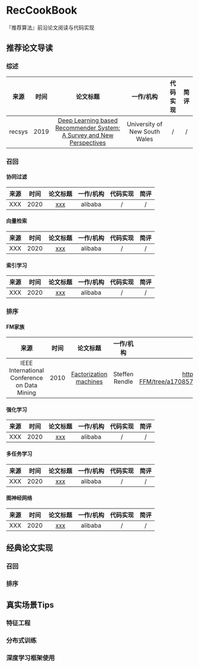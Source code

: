 # RecCookBook
『推荐算法』前沿论文阅读与代码实现

## 推荐论文导读
### 综述

|  来源  | 时间  |                                                   论文标题                                                    |           一作/机构           | 代码实现 | 简评  |
| :----: | :---: | :-----------------------------------------------------------------------------------------------------------: | :---------------------------: | :------: | :---: |
| recsys | 2019  | [Deep Learning based Recommender System: A Survey and New Perspectives](https://arxiv.org/pdf/1707.07435.pdf) | University of New South Wales |    /     |   /   |

### 召回

#### 协同过滤

| 来源  | 时间  |                  论文标题                   | 一作/机构 | 代码实现 | 简评  |
| :---: | :---: | :-----------------------------------------: | :-------: | :------: | :---: |
|  XXX  | 2020  | [xxx](https://arxiv.org/pdf/1801.02294.pdf) |  alibaba  |    /     |   /   |


#### 向量检索

| 来源  | 时间  |                  论文标题                   | 一作/机构 | 代码实现 | 简评  |
| :---: | :---: | :-----------------------------------------: | :-------: | :------: | :---: |
|  XXX  | 2020  | [xxx](https://arxiv.org/pdf/1801.02294.pdf) |  alibaba  |    /     |   /   |

#### 索引学习

| 来源  | 时间  |                  论文标题                   | 一作/机构 | 代码实现 | 简评  |
| :---: | :---: | :-----------------------------------------: | :-------: | :------: | :---: |
|  XXX  | 2020  | [xxx](https://arxiv.org/pdf/1801.02294.pdf) |  alibaba  |    /     |   /   |

### 排序

#### FM家族

| 来源  | 时间  |                  论文标题                   | 一作/机构 | 代码实现 | 简评  |
| :---: | :---: | :-----------------------------------------: | :-------: | :------: | :---: |
| IEEE International Conference on Data Mining   | 2010  | [Factorization machines](https://www.csie.ntu.edu.tw/~b97053/paper/Rendle2010FM.pdf) | Steffen Rendle   |  https://github.com/A1fcc/FM-FFM/tree/a1708574582c3c9437acffcb6b994f23e908c7ac   |   (blog)[https://blog.csdn.net/weixin_37688445/article/details/106889832]   |

#### 强化学习

| 来源  | 时间  |                  论文标题                   | 一作/机构 | 代码实现 | 简评  |
| :---: | :---: | :-----------------------------------------: | :-------: | :------: | :---: |
|  XXX  | 2020  | [xxx](https://arxiv.org/pdf/1801.02294.pdf) |  alibaba  |    /     |   /   |

#### 多任务学习

| 来源  | 时间  |                  论文标题                   | 一作/机构 | 代码实现 | 简评  |
| :---: | :---: | :-----------------------------------------: | :-------: | :------: | :---: |
|  XXX  | 2020  | [xxx](https://arxiv.org/pdf/1801.02294.pdf) |  alibaba  |    /     |   /   |

#### 图神经网络

| 来源  | 时间  |                  论文标题                   | 一作/机构 | 代码实现 | 简评  |
| :---: | :---: | :-----------------------------------------: | :-------: | :------: | :---: |
|  XXX  | 2020  | [xxx](https://arxiv.org/pdf/1801.02294.pdf) |  alibaba  |    /     |   /   |

## 经典论文实现

### 召回

### 排序

## 真实场景Tips

### 特征工程

### 分布式训练

### 深度学习框架使用

